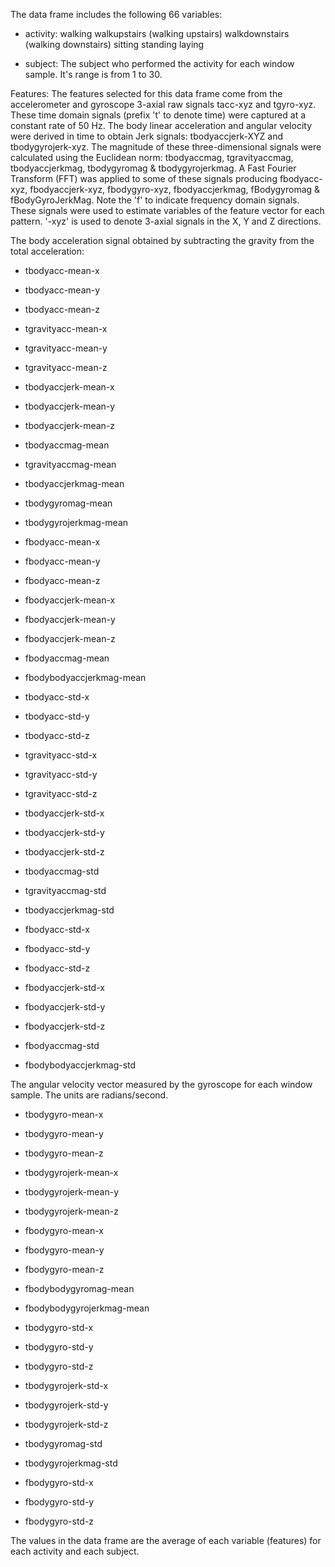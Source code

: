 The data frame includes the following 66 variables:

- activity:
	walking
    walkupstairs (walking upstairs)
    walkdownstairs (walking downstairs)
    sitting
    standing
    laying
	
- subject: The subject who performed the activity for each window sample. It's range is from 1 to 30.

Features: The features selected for this data frame come from the accelerometer and gyroscope 3-axial raw signals tacc-xyz and tgyro-xyz.
These time domain signals (prefix 't' to denote time) were captured at a constant rate of 50 Hz.
The body linear acceleration and angular velocity were derived in time to obtain Jerk signals: tbodyaccjerk-XYZ and tbodygyrojerk-xyz.
The magnitude of these three-dimensional signals were calculated using the Euclidean norm: tbodyaccmag, tgravityaccmag, tbodyaccjerkmag, tbodygyromag & tbodygyrojerkmag. 
A Fast Fourier Transform (FFT) was applied to some of these signals producing fbodyacc-xyz, fbodyaccjerk-xyz, fbodygyro-xyz, fbodyaccjerkmag, fBodygyromag & fBodyGyroJerkMag.
Note the 'f' to indicate frequency domain signals. 
These signals were used to estimate variables of the feature vector for each pattern. '-xyz' is used to denote 3-axial signals in the X, Y and Z directions.

The body acceleration signal obtained by subtracting the gravity from the total acceleration:

 - tbodyacc-mean-x
 - tbodyacc-mean-y
 - tbodyacc-mean-z
 - tgravityacc-mean-x
 - tgravityacc-mean-y
 - tgravityacc-mean-z
 - tbodyaccjerk-mean-x
 - tbodyaccjerk-mean-y
 - tbodyaccjerk-mean-z
 - tbodyaccmag-mean
 - tgravityaccmag-mean
 - tbodyaccjerkmag-mean
 - tbodygyromag-mean
 - tbodygyrojerkmag-mean
 - fbodyacc-mean-x
 - fbodyacc-mean-y
 - fbodyacc-mean-z
 - fbodyaccjerk-mean-x
 - fbodyaccjerk-mean-y
 - fbodyaccjerk-mean-z
 - fbodyaccmag-mean
 - fbodybodyaccjerkmag-mean
 
 - tbodyacc-std-x
 - tbodyacc-std-y
 - tbodyacc-std-z
 - tgravityacc-std-x
 - tgravityacc-std-y
 - tgravityacc-std-z
 - tbodyaccjerk-std-x
 - tbodyaccjerk-std-y
 - tbodyaccjerk-std-z
 - tbodyaccmag-std
 - tgravityaccmag-std
 - tbodyaccjerkmag-std
 - fbodyacc-std-x
 - fbodyacc-std-y
 - fbodyacc-std-z
 - fbodyaccjerk-std-x
 - fbodyaccjerk-std-y
 - fbodyaccjerk-std-z
 - fbodyaccmag-std
 - fbodybodyaccjerkmag-std
	
The angular velocity vector measured by the gyroscope for each window sample. The units are radians/second. 

 - tbodygyro-mean-x
 - tbodygyro-mean-y
 - tbodygyro-mean-z
 - tbodygyrojerk-mean-x
 - tbodygyrojerk-mean-y
 - tbodygyrojerk-mean-z
 - fbodygyro-mean-x
 - fbodygyro-mean-y
 - fbodygyro-mean-z
 - fbodybodygyromag-mean
 - fbodybodygyrojerkmag-mean
 
 - tbodygyro-std-x
 - tbodygyro-std-y
 - tbodygyro-std-z
 - tbodygyrojerk-std-x
 - tbodygyrojerk-std-y
 - tbodygyrojerk-std-z
 - tbodygyromag-std
 - tbodygyrojerkmag-std
 - fbodygyro-std-x
 - fbodygyro-std-y
 - fbodygyro-std-z
 
The values in the data frame are the average of each variable (features) for each activity and each subject. 
